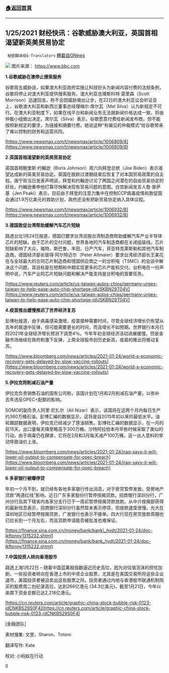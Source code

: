###  [:house:返回首頁](https://github.com/ourhimalayas/txt)
---

## 1/25/2021 财经快讯：谷歌威胁澳大利亚，英国首相渴望新英美贸易协定
` 秘密翻译组G-Translators` [轉載自GNews](https://gnews.org/zh-hans/809316/)

![]()![](https://www.gnews.org/wp-content/uploads/2021/01/Picture111.jpg)
图片来源： https://www.bbc.com

**1.谷歌威胁在澳停止搜索服务**

谷歌周五威胁说，如果澳大利亚政府实施让科技巨头为新闻内容付费的法规条例，谷歌将停止对澳大利亚提供搜索服务。澳大利亚总理斯科特·莫里森（Scott Morrison）迅速回击，称不会因威胁做出让步。在22日的澳大利亚议会听证会上，谷歌澳大利亚和新西兰董事总经理梅尔·席尔瓦（Mel Silva）认为新规定不可行。在澳大利亚制度下，如果在线平台和新闻业务无法就新闻价格达成一致，将由仲裁小组做出决定。席尔瓦（Silva）表示，谷歌愿意付费给新闻发布商，但不能按照新规定的要求，为链接和摘要付费。她说这种“有偏见的仲裁模式”给谷歌带来了难以控制的财务和运营风险。

[https://www.newsmax.com/t/newsmax/article/1006809/8](https://www.newsmax.com/t/newsmax/article/1006809/8)

**2.英国首相渴望新的英美贸易协定**

英国首相鲍里斯·约翰逊（Boris Johnson）周六向拜登总统（Joe Biden）表示渴望达成新的英美贸易协定。英国在脱欧过渡期结束后恢复了对本国贸易政策的自主权。唐宁街当日发表声明说，拜登和约翰逊讨论了两国之间潜在的自由贸易协定的好处，约翰逊重申他打算尽快解决现有贸易问题的意图。白宫新闻发言人詹·普萨基（Jen Psaki）表示，目前由于拜登的注意力集中在控制CCP病毒疫情和敦促国会通过1.9万亿美元的救助计划，政府还没有把新贸易协定纳入具体议程。

[https://www.newsmax.com/t/newsmax/article/1006932/8](https://www.newsmax.com/t/newsmax/article/1006932/8)

**3.德国敦促台湾帮助缓解汽车芯片短缺**

路透台北1月24日报道，德国已要求台湾说服台湾制造商帮助缓解汽车产业半导体芯片的短缺。由于芯片的交付问题，世界各地的汽车制造商都在关闭组装线。芯片短缺影响了大众，福特，斯巴鲁，丰田，日产汽车，菲亚特克莱斯勒和其他汽车制造商。德国经济部长彼得·阿尔特迈尔（Peter Altmaier）要求台湾经济部长王美花在与全球最大的合同芯片制造商和德国供应商之一的台积电（TSMC）的会谈中解决这个问题，其目标是在短期和中期实现更多的芯片产能和交付。台积电在一份声明中说，汽车产业的芯片短缺问题和解决产能支持是台积电的首要任务。

[https://www.reuters.com/article/us-taiwan-autos-chips/germany-urges-taiwan-to-help-ease-auto-chip-shortage-idUSKBN29T04V](https://www.reuters.com/article/us-taiwan-autos-chips/germany-urges-taiwan-to-help-ease-auto-chip-shortage-idUSKBN29T04V)

**4.疫苗推出缓慢推迟了世界经济复苏**

彭博社报道，由于病毒感染激增，疫苗接种需要时间，尽管全球经济增长仍有望从去年的衰退中反弹，但可能需要更长的时间，而且增长不如预期。世界银行本月已将2021年全球经济增长预测下调至4％。今年年初全球经济活动进展缓慢。但是金融市场继续在政府刺激下反弹，上周全球股市创历史新高，疫苗的推出将推动复苏。

[https://www.bloomberg.com/news/articles/2021-01-24/world-s-economic-recovery-gets-delayed-by-slow-vaccine-rollouts](https://www.bloomberg.com/news/articles/2021-01-24/world-s-economic-recovery-gets-delayed-by-slow-vaccine-rollouts)

**5.伊拉克将削减石油产量**

伊拉克负责销售石油的国有公司称，该国计划在1月和2月削减石油产量，以弥补去年违反OPEC+配额的影响。

SOMO的副负责人阿里·尼扎尔（Ali Nizar）表示，该国将在这两个月内每日生产约360万桶石油。彭博汇编的数据显示，这将是自2015年初以来的最低水平。油轮跟踪数据表明，伊拉克已经减少了原油销售。彭博社汇编的数据显示，在一月的前15天，出口量每天降至略高于300万桶。沙特阿拉伯本月早些时候采取了类似的行动，由于病毒仍在肆虐，它将在2月和3月每天减产100万桶，这一出人意料的举动导致油价上涨。

[https://www.bloomberg.com/news/articles/2021-01-24/iraq-says-it-will-lower-oil-output-to-compensate-for-opec-breach](https://www.bloomberg.com/news/articles/2021-01-24/iraq-says-it-will-lower-oil-output-to-compensate-for-opec-breach)

**6**.**多家银行被曝停贷**

年初一个月不到，就已经有各地多家银行传出消息，对于房贷暂停发放。受房地产贷款“两道红线”影响，近日广东多家股份行暂停按揭贷款。招商银行深圳分行，广州分行及其下辖省内各家分支行已于一周前暂停按揭贷款放款。从中介按揭部获得的最新信息表示，招商银行深圳分行虽然暂未表示停贷，但放款速度很慢。光大在深圳地区已经暂停按揭贷款，广发银行也表示不接单。四大行现在房贷放款周期也已拉长到一个月左右，而且贷款申请能否被批准也难保证。

[https://finance.sina.com.cn/money/bank/bank\_hydt/2021-01-24/doc-ikftpnny1315232.shtml](https://finance.sina.com.cn/money/bank/bank_hydt/2021-01-24/doc-ikftpnny1315232.shtml)

**7.中国投资人转向香港股市**

路透上海1月22日 – 随着中国蓝筹股指数逼近历史高位，因为对估值泡沫的担忧加剧，一些投资者转向在香港上市的中资企业股票，尤其是在美国交易所将这些企业退市，美国投资者被迫卖出这些股票之际。投资者通过内地与香港股市联通机制购买的股票周二创纪录高位，达到266亿港元 (34.3亿美元)，截至1月21日，今年以来南下资金总额已达2,218亿港元。

[https://cn.reuters.com/article/graphic-china-stock-bubble-risk-0123-idCNKBS29S0F4](https://cn.reuters.com/article/graphic-china-stock-bubble-risk-0123-idCNKBS29S0F4)

[金融团队]

素材搜集: 文罡、Sharon、Totoro

翻译写作: Kate

校对: 小蚂蚁在行动

0
